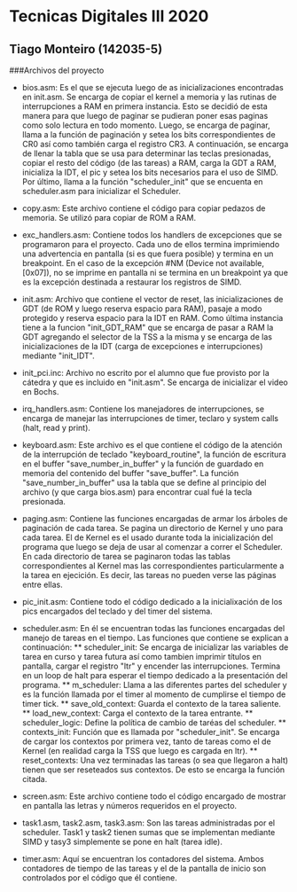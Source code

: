 #	Tecnicas Digitales III 2020
##	Tiago Monteiro (142035-5)

###Archivos del proyecto

* bios.asm: Es el que se ejecuta luego de as inicializaciones encontradas en init.asm. Se encarga de copiar el kernel a memoria y las rutinas de interrupciones a RAM en primera instancia. Esto se decidió de esta manera para que luego de paginar se pudieran poner esas paginas como solo lectura en todo momento. Luego, se encarga de paginar, llama a la función de paginación y setea los bits correspondientes de CR0 así como también carga el registro CR3. A continuación, se encarga de llenar la tabla que se usa para determinar las teclas presionadas, copiar el resto del código (de las tareas) a RAM, carga la GDT a RAM, inicializa la IDT, el pic y setea los bits necesarios para el uso de SIMD. Por último, llama a la función "scheduler_init" que se encuenta en scheduler.asm para inicializar el Scheduler.

* copy.asm: Este archivo contiene el código para copiar pedazos de memoria. Se utilizó para copiar de ROM a RAM.

* exc_handlers.asm: Contiene todos los handlers de excepciones que se programaron para el proyecto. Cada uno de ellos termina imprimiendo una advertencia en pantalla (si es que fuera posible) y termina en un breakpoint. En el caso de la excepción #NM (Device not available, [0x07]), no se imprime en pantalla ni se termina en un breakpoint ya que es la excepción destinada a restaurar los registros de SIMD.

* init.asm: Archivo que contiene el vector de reset, las inicializaciones de GDT (de ROM y luego reserva espacio para RAM), pasaje a modo protegido y reserva espacio para la IDT en RAM. Como última instancia tiene a la funcion "init_GDT_RAM" que se encarga de pasar a RAM la GDT agregando el selector de la TSS a la misma y se encarga de las inicializaciones de la IDT (carga de excepciones e interrupciones) mediante "init_IDT".

* init_pci.inc: Archivo no escrito por el alumno que fue provisto por la cátedra y que es incluido en "init.asm". Se encarga de inicializar el video en Bochs.

* irq_handlers.asm: Contiene los manejadores de interrupciones, se encarga de manejar las interrupciones de timer, teclaro y system calls (halt, read y print).

* keyboard.asm: Este archivo es el que contiene el código de la atención de la interrupción de teclado "keyboard_routine", la función de escritura en el buffer "save_number_in_buffer" y la función de guardado en memoria del contenido del buffer "save_buffer".
La función "save_number_in_buffer" usa la tabla que se define al principio del archivo (y que carga bios.asm) para encontrar cual fué la tecla presionada.

* paging.asm: Contiene las funciones encargadas de armar los árboles de paginación de cada tarea. Se pagina un directorio de Kernel y uno para cada tarea. El de Kernel es el usado durante toda la inicialización del programa que luego se deja de usar al comenzar a correr el Scheduler. En cada directorio de tarea se paginaron todas las tablas correspondientes al Kernel mas las correspondientes particularmente a la tarea en ejecición. Es decir, las tareas no pueden verse las páginas entre ellas.

* pic_init.asm: Contiene todo el código dedicado a la inicialixación de los pics encargados del teclado y del timer del sistema.

* scheduler.asm: En él se encuentran todas las funciones encargadas del manejo de tareas en el tiempo.
Las funciones que contiene se explican a continuación:
** scheduler_init: Se encarga de inicializar las variables de tarea en curso y tarea futura así como tambien imprimir títulos en pantalla, cargar el registro "ltr" y encender las interrupciones. Termina en un loop de halt para esperar el tiempo dedicado a la presentación del programa.
** m_scheduler: Llama a las diferentes partes del scheduler y es la función llamada por el timer al momento de cumplirse el tiempo de timer tick.
** save_old_context: Guarda el contexto de la tarea saliente.
** load_new_context: Carga el contexto de la tarea entrante.
** scheduler_logic: Define la política de cambio de taréas del scheduler.
** contexts_init: Función que es llamada por "scheduler_init". Se encarga de cargar los contextos por primera vez, tanto de tareas como el de Kernel (en realidad carga la TSS que luego es cargada en ltr).
** reset_contexts: Una vez terminadas las tareas (o sea que llegaron a halt) tienen que ser reseteados sus contextos. De esto se encarga la función citada.

* screen.asm: Este archivo contiene todo el código encargado de mostrar en pantalla las letras y números requeridos en el proyecto.

* task1.asm, task2.asm, task3.asm: Son las tareas administradas por el scheduler. Task1 y task2 tienen sumas que se implementan mediante SIMD y tasy3 simplemente se pone en halt (tarea idle).

* timer.asm: Aquí se encuentran los contadores del sistema. Ambos contadores de tiempo de las tareas y el de la pantalla de inicio son controlados por el código que él contiene.




